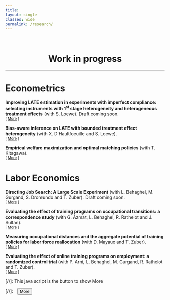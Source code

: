 ```yaml
---
title: 
layout: single
classes: wide
permalink: /research/
---
```

<br/> 

<!-- Google Tag Manager (noscript) -->
<noscript><iframe src="https://www.googletagmanager.com/ns.html?id=GTM-PNS829G"
height="0" width="0" style="display:none;visibility:hidden"></iframe></noscript>
<!-- End Google Tag Manager (noscript) -->

# <center> Work in progress </center>
- - -

# Econometrics 

**Improving LATE estimation in experiments with imperfect compliance: selecting instruments with $1^{\text{st}}$ stage heterogeneity and heterogeneous treatment effects** (with S. Loewe). Draft coming soon.<br/>
<small>[ <a href="#/" onclick="visib('improve-late')">More</a> ] </small>

<div id="improve-late" style="display: none; text-align: justify; line-height: 1.2" ><small>
<b>Research question</b>: Can we construct an estimator of the LATE with lower variance when there is first-stage heterogeneity along observable covariates, and treatment effect heterogeneity is of the order of magnitude of sampling variation?<br/><br/>

<b>Advancement</b>: Existing preliminary draft. Presented in PSE-CREST internal econometrics seminar and Brown Econometrics Coffee seminar. Simulations of the method demonstrated its potential for the improvement of inference on LATE in certain contexts, as well as the need for some careful use of data splitting and cross-fitting in order to avoid severe bias in finite samples.<br/><br/>

<b>Plan</b>: Working paper to be released soon.
</small><br><br/></div>


**Bias-aware inference on LATE with bounded treatment effect heterogeneity** (with X. D'Haultfoeuille and S. Loewe). <br/>
<small>[ <a href="#/" onclick="visib('bias-aware-late')">More</a> ] </small>

<div id="bias-aware-late" style="display: none; text-align: justify; line-height: 1.2" ><small>
<b>Research question</b>: In the spirit of the project "Improving LATE estimation ..." (with S. Loewe), this work focuses on inference on (instead of estimation of) the LATE parameter, under the milder assumption of <i>bounded</i> treatment effect heterogeneity. This allows to consider bias-aware inference techniques, that have received a renewed attention in the recent econometric literature on treatment effect estimation.<br/><br/>

<b>Advancement</b>: Project started in December 2021. Simulations applying the method are encouraging, showing the scope for improvement of inferential procedures in this framework.
</small><br><br/></div>


**Empirical welfare maximization and optimal matching policies** (with T. Kitagawa). <br/>
<small>[ <a href="#/" onclick="visib('EWM-opt-match')">More</a> ] </small>

<div id="EWM-opt-match" style="display: none; text-align: justify; line-height: 1.2" ><small>
<b>Research question</b>: Suppose a policy maker has to choose (based on quasi-experimental data) how to match two types of individuals (job seekers and caseworkers, students and teachers etc.) to maximize a given measure of output (job finding rate, grades etc.). How well would perform a decision rule that would implement the allocation with the highest possible output \textit{estimated from the sample} (compared to the \textit{actual} optimal allocation)? Such a decision rule is called \textit{empirical welfare maximization}, and earlier work by T. Kitagawa and A. Tetenov (2018) have already derive finite sample guarantees of its performance in finite samples for the choice of a binary treatment --- but not for the choice of an entire matching policy, as is the goal of this project. <br/><br/>

<b>Advancement</b>: Project started in mid-March 2022.
</small><br><br/></div>

# Labor Economics 

**Directing Job Search: A Large Scale Experiment** (with L. Behaghel, M. Gurgand, S. Dromundo and T. Zuber). Draft coming soon.<br/>
<small>[ <a href="#/" onclick="visib('lbb-job-search')">More</a> ] </small>

<div id="lbb-job-search" style="display: none; text-align: justify; line-height: 1.2" ><small>
<b>Research question</b>: Can we re-direct job search effort of job seekers towards firms with higher hiring prospects? What are the effects on job seekers finding rate? On firms' hiring behavior? We ran a large-scale experiment (800,000 job seekers) based on a job search online platform (La Bonne Boîte).<br/><br/>

<b>Advancement</b>: Main experiment run in November 2019 (mailing 800,000 job seekers + randomizing firms' ranking on an major online platform's webpages). $1^{\text{st}}$ draft produced in March 2020. Selected for and presented in the Matching Workers and Jobs Online - 3rd IDSC of IZA/University of Luxembourg Workshop (September 2020). Selected and presented by myself in the 2022 North American Winter Meetings of the Econometric Society (January 2022).<br/><br/>

<b>Plan</b>: Ongoing major revisions, new working paper to be released soon. Companion paper focusing on the effect on firms' hiring behavior to be drafted next (depending on ongoing analyses).
</small><br><br/></div>


**Evaluating the effect of training programs on occupational transitions: a correspondence study** (with G. Azmat, L. Behaghel, R. Rathelot and J. Sultan).<br/>
<small>[ <a href="#/" onclick="visib('CS-study-training')">More</a> ] </small>

<div id="CS-study-training" style="display: none; text-align: justify; line-height: 1.2" ><small>
<b>Research question</b>: To which extent can (short/long) training programs help in moving from slack to tight labor markets? In order to answer this question, we send firms fake CVs where we manipulate the occupation the applicant used to work in, and the type of training s/he has received related to the occupation firms are hiring in. <br/><br/>

<b>Advancement</b>: Grant from Dares (EUR 289,656). Ongoing correspondence study (since December 2021). Preliminary results are encouraging, showing contrasts between the different versions of the CVs.
</small><br><br/></div>


**Measuring occupational distances and the aggregate potential of training policies for labor force reallocation** (with D. Mayaux and T. Zuber).<br/>
<small>[ <a href="#/" onclick="visib('occ-distance-training')">More</a> ] </small>

<div id="occ-distance-training" style="display: none; text-align: justify; line-height: 1.2" ><small>
<b>Research question</b>: How related are different jobs in terms of skills? To what extent training programs allow to move across jobs that differ in skills? How can this reduce the ``mismatch'' unemployment --- i.e., the unemployment due to unbalances in labor demand vs. supply across occupations?<br/><br/>

<b>Advancement</b>: Grant from Dares (EUR 61,221). Research assistant skilled in computer sciences hired (since October 2021), working on text analysis of vacancy data in order to create indexes of ``skill distance'' across occupations.<br/><br/>

<b>Plan</b>: In June 2022, we presented preliminary results of our analyses making use of the skill distance measures produced --- based on text analyses of vacancy data and dataset gathering Pôle emploi expert knowledge --- to describe the labor supply reallocations associated with training programs. Comparing such movements in relationship with labor market tightness measures, we aim to assess the extent to which public funded training programs contribute (in the aggregate) to the reduction of mismatch unemployment.
</small><br><br/></div>


**Evaluating the effect of online training programs on employment: a randomized control trial** (with P. Arni, L. Behaghel, M. Gurgand, R. Rathelot and T. Zuber).<br/>
<small>[ <a href="#/" onclick="visib('RCT-foad')">More</a> ] </small>

<div id="RCT-foad" style="display: none; text-align: justify; line-height: 1.2" ><small>
<b>Research question</b>: What is the effect of (online) training programs on the job finding rate and wages of job seekers? <br/><br/>

<b>Advancement</b>: Grant from Dares (EUR 190,386). Pilot experiment launched in June 2022.<br/><br/>

<b>Plan</b>: We will adapt the encouragement design based on the June 2022 pilot, and launch a full scaled experiment in September 2022. We will follow job seekers on the long run (6 months, 12 months, 24 months).
</small><br><br/></div>

[//]: This java script is the button to show More
<script>
 function visib(id) {
  var x = document.getElementById(id);
  if (x.style.display === "block") {
    x.style.display = "none";
  } else {
    x.style.display = "block";
  }
}
</script>

[//]:&emsp;<button onclick="visib('polariz')" class="btn btn--inverse btn--small">More</button>
